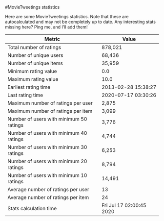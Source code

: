 #MovieTweetings statistics

Here are some MovieTweetings statistics. Note that these are autocalculated and may not be completely up to date. Any interesting stats missing here? Ping me, and I'll add them!

Metric | Value
--- | ---
Total number of ratings                 | 878,021
Number of unique users                  | 68,436
Number of unique items                  | 35,959
Minimum rating value                    | 0.0
Maximum rating value                    | 10.0
Earliest rating time                    | 2013-02-28 15:38:27
Last rating time                        | 2020-07-17 03:30:26
Maximum number of ratings per user      | 2,875
Maximum number of ratings per item      | 3,099
Number of users with minimum 50 ratings | 3,776
Number of users with minimum 40 ratings | 4,744
Number of users with minimum 30 ratings | 6,253
Number of users with minimum 20 ratings | 8,794
Number of users with minimum 10 ratings | 14,491
Average number of ratings per user      | 13
Average number of ratings per item      | 24
Stats calculation time                  | Fri Jul 17 02:00:45 2020

